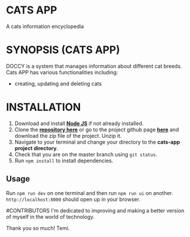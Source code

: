 # CATS APP

A cats information encyclopedia

# SYNOPSIS (CATS APP)

DOCCY is a system that manages information about different cat breeds. Cats APP has various functionalities including:

- creating, updating and deleting cats

# INSTALLATION

1. Download and install [**Node JS**](https://nodejs.org/en/) if not already installed.
2. Clone the [**repository here**](https://github.com/TemiAfikode/CATS-APP.git) or go to the project github page [**here**](https://github.com/TemiAfikode/CATS-APP) and download the zip file of the project. Unzip it.
3. Navigate to your terminal and change your directory to the **cats-app project directory**.
4. Check that you are on the master branch using `git status`.
5. Run `npm install` to install dependencies.

## Usage

Run `npm run dev` on one terminal and then run `npm run ui` on another.
`http://localhost:8000` should open up in your browser.

#CONTRIBUTORS
I'm dedicated to improving and making a better version of myself in the world of technology.

Thank you so much!
Temi.
